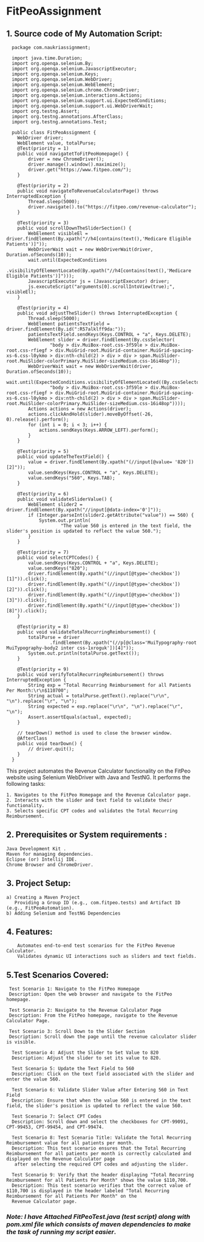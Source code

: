 # FitPeoAssignment
## 1. Source code of My Automation Script:

      package com.naukriassignment;
      
      import java.time.Duration;      
      import org.openqa.selenium.By;
      import org.openqa.selenium.JavascriptExecutor;
      import org.openqa.selenium.Keys;
      import org.openqa.selenium.WebDriver;
      import org.openqa.selenium.WebElement;
      import org.openqa.selenium.chrome.ChromeDriver;
      import org.openqa.selenium.interactions.Actions;
      import org.openqa.selenium.support.ui.ExpectedConditions;
      import org.openqa.selenium.support.ui.WebDriverWait;
      import org.testng.Assert;
      import org.testng.annotations.AfterClass;
      import org.testng.annotations.Test;
      
      public class FitPeoAssignment {      
      	WebDriver driver;
      	WebElement value, totalPurse;      
      	@Test(priority = 1)
      	public void navigatetToFitPeoHomepage() {
      		driver = new ChromeDriver();
      		driver.manage().window().maximize();
      		driver.get("https://www.fitpeo.com/");
      	}
      
      	@Test(priority = 2)
      	public void navigateToRevenueCalculatorPage() throws InterruptedException {
      		Thread.sleep(5000);
      		driver.navigate().to("https://fitpeo.com/revenue-calculator");
      	}
      
      	@Test(priority = 3)
      	public void scrollDownTheSliderSection() {
      		WebElement visibleEl = driver.findElement(By.xpath("//h4[contains(text(),'Medicare Eligible Patients')]"));
      		WebDriverWait wait = new WebDriverWait(driver, Duration.ofSeconds(10));
      		wait.until(ExpectedConditions
      				.visibilityOfElementLocated(By.xpath("//h4[contains(text(),'Medicare Eligible Patients')]")));
      		JavascriptExecutor js = (JavascriptExecutor) driver;
      		js.executeScript("arguments[0].scrollIntoView(true);", visibleEl);
      	}
      
      	@Test(priority = 4)
      	public void adjustTheSlider() throws InterruptedException {
      		Thread.sleep(5000);
      		WebElement patientsTextField = driver.findElement(By.id(":R57alklff9da:"));
      		patientsTextField.sendKeys(Keys.CONTROL + "a", Keys.DELETE);
      		WebElement slider = driver.findElement(By.cssSelector(
      				"body > div.MuiBox-root.css-3f59le > div.MuiBox-root.css-rfiegf > div.MuiGrid-root.MuiGrid-container.MuiGrid-spacing-xs-6.css-l0ykmo > div:nth-child(2) > div > div > span.MuiSlider-root.MuiSlider-colorPrimary.MuiSlider-sizeMedium.css-16i48op"));
      		WebDriverWait wait = new WebDriverWait(driver, Duration.ofSeconds(10));
      		wait.until(ExpectedConditions.visibilityOfElementLocated((By.cssSelector(
      				"body > div.MuiBox-root.css-3f59le > div.MuiBox-root.css-rfiegf > div.MuiGrid-root.MuiGrid-container.MuiGrid-spacing-xs-6.css-l0ykmo > div:nth-child(2) > div > div > span.MuiSlider-root.MuiSlider-colorPrimary.MuiSlider-sizeMedium.css-16i48op"))));
      		Actions actions = new Actions(driver);
      		actions.clickAndHold(slider).moveByOffset(-26, 0).release().perform();
      		for (int i = 0; i < 3; i++) {
      			actions.sendKeys(Keys.ARROW_LEFT).perform();
      		}
      	}
      
      	@Test(priority = 5)
      	public void updateTheTextField() {
      		value = driver.findElement(By.xpath("(//input[@value= '820'])[2]"));
      		value.sendKeys(Keys.CONTROL + "a", Keys.DELETE);
      		value.sendKeys("560", Keys.TAB);
      	}
      
      	@Test(priority = 6)
      	public void validateSliderValue() {
      		WebElement slider2 = driver.findElement(By.xpath("//input[@data-index='0']"));
      		if (Integer.parseInt(slider2.getAttribute("value")) == 560) {
      			System.out.println(
      					"The value 560 is entered in the text field, the slider's position is updated to reflect the value 560.");
      		}
      	}
      
      	@Test(priority = 7)
      	public void selectCPTCodes() {
      		value.sendKeys(Keys.CONTROL + "a", Keys.DELETE);
      		value.sendKeys("820");
      		driver.findElement(By.xpath("(//input[@type='checkbox'])[1]")).click();
      		driver.findElement(By.xpath("(//input[@type='checkbox'])[2]")).click();
      		driver.findElement(By.xpath("(//input[@type='checkbox'])[3]")).click();
      		driver.findElement(By.xpath("(//input[@type='checkbox'])[8]")).click(); 
      	}
       
      	@Test(priority = 8)
      	public void validateTotalRecurringReimbursement() {
      		totalPurse = driver
      				.findElement(By.xpath("(//p[@class='MuiTypography-root MuiTypography-body2 inter css-1xroguk'])[4]"));
      		System.out.println(totalPurse.getText()); 
      	}
      
      	@Test(priority = 9)
      	public void verifyTotalRecurringReimbursement() throws InterruptedException {   
      		String exp = "Total Recurring Reimbursement for all Patients Per Month:\r\n$110700";
      		String actual = totalPurse.getText().replace("\r\n", "\n").replace("\r", "\n");
      		String expected = exp.replace("\r\n", "\n").replace("\r", "\n");
      		Assert.assertEquals(actual, expected);      
      	}
      
      	// tearDown() method is used to close the browser window.
      	@AfterClass
      	public void tearDown() {
      		// driver.quit();
      	}
      }
      
      

This project automates the Revenue Calculator functionality on the FitPeo website using Selenium WebDriver with Java and TestNG. It performs the following tasks:

    1. Navigates to the FitPeo Homepage and the Revenue Calculator page.
    2. Interacts with the slider and text field to validate their functionality.
    3. Selects specific CPT codes and validates the Total Recurring Reimbursement.

## 2. Prerequisites or System requirements :
    Java Development Kit .
    Maven for managing dependencies.
    Eclipse (or) Intellij IDE.
    Chrome Browser and ChromeDriver.
   
## 3. Project Setup:
    a) Creating a Maven Project
       Providing a Group ID (e.g., com.fitpeo.tests) and Artifact ID (e.g., FitPeoAutomation).
    b) Adding Selenium and TestNG Dependencies
   
## 4. Features:
        Automates end-to-end test scenarios for the FitPeo Revenue Calculator.
        Validates dynamic UI interactions such as sliders and text fields.
   
## 5.Test Scenarios Covered:

     Test Scenario 1: Navigate to the FitPeo Homepage
     Description: Open the web browser and navigate to the FitPeo homepage.  
        
     Test Scenario 2: Navigate to the Revenue Calculator Page
     Description: From the FitPeo homepage, navigate to the Revenue Calculator Page.
        
     Test Scenario 3: Scroll Down to the Slider Section
     Description: Scroll down the page until the revenue calculator slider is visible.
      
      Test Scenario 4: Adjust the Slider to Set Value to 820
      Description: Adjust the slider to set its value to 820.
      
      Test Scenario 5: Update the Text Field to 560
      Description: Click on the text field associated with the slider and enter the value 560.
     
      Test Scenario 6: Validate Slider Value after Entering 560 in Text Field
      Description: Ensure that when the value 560 is entered in the text field, the slider's position is updated to reflect the value 560.

      Test Scenario 7: Select CPT Codes
      Description: Scroll down and select the checkboxes for CPT-99091, CPT-99453, CPT-99454, and CPT-99474.
      
      Test Scenario 8: Test Scenario Title: Validate the Total Recurring Reimbursement value for all patients per month.
      Description: This test scenario ensures that the Total Recurring Reimbursement for all patients per month is correctly calculated and displayed on the Revenue Calculator page 
       after selecting the required CPT codes and adjusting the slider.
    
      Test Scenario 9: Verify that the header displaying "Total Recurring Reimbursement for all Patients Per Month" shows the value $110,700.
      Description: This test scenario verifies that the correct value of $110,700 is displayed in the header labeled "Total Recurring Reimbursement for all Patients Per Month" on the 
      Revenue Calculator page.

      
      
### *Note: I have Attached FitPeoTest.java (test script) along with pom.xml file which consists of maven dependencies to make the task of running my script easier*.
    

